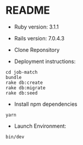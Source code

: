 # README

* Ruby version: 3.1.1
* Rails version: 7.0.4.3

* Clone Reponsitory 
* Deployment instructions:
```
cd job-match
bundle
rake db:create
rake db:migrate
rake db:seed
```

* Install npm dependencies
```
yarn
```

* Launch Environment:
```
bin/dev
```
